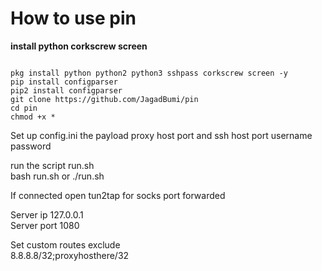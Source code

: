 # How to use pin
<b>install python corkscrew screen</b>
<pre><code>
pkg install python python2 python3 sshpass corkscrew screen -y
pip install configparser
pip2 install configparser
git clone https://github.com/JagadBumi/pin
cd pin
chmod +x *
</code></pre>

Set up config.ini the payload proxy host port and ssh host port username password
<br>

run the script run.sh
<br>
bash run.sh or ./run.sh
<br>

If connected open tun2tap for socks port forwarded
<br>

Server ip 127.0.0.1
<br>
Server port 1080
<br>

Set custom routes exclude
<br>
8.8.8.8/32;proxyhosthere/32
